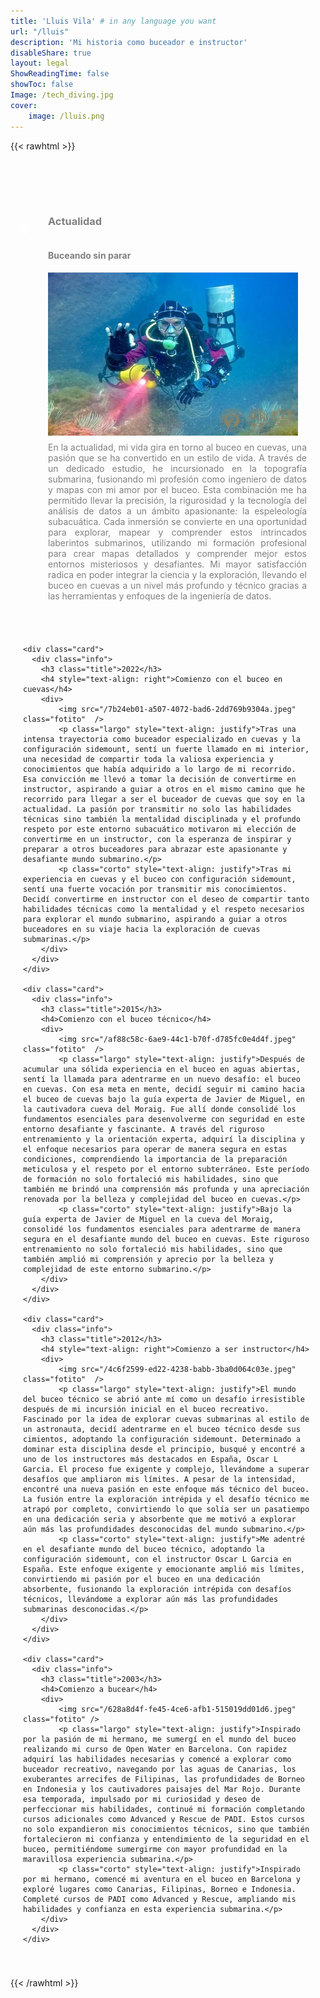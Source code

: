 ```yaml
---
title: 'Lluis Vila' # in any language you want
url: "/lluis"
description: 'Mi historia como buceador e instructor'
disableShare: true
layout: legal
ShowReadingTime: false
showToc: false
Image: /tech_diving.jpg
cover:
    image: /lluis.png
---
```




{{< rawhtml >}}
<style>

/* Timeline Container */
.timeline {
  margin: 20px auto;
  padding: 20px;
}

.fotito {
  width: 100%;
  max-width: 400px;
  height: auto;
  float: left;
  margin-right: 20px;
  margin-bottom: 10px;
}

/* Card container */
.card {
  position: relative;
  max-width: 1200px;
}

/* setting padding based on even or odd */
.card:nth-child(odd) {
  padding: 30px 0 30px 30px;
}
.card:nth-child(even) {
  padding: 30px 30px 30px 0;
}
/* Global ::before */
.card::before {
  content: "";
  position: absolute;
  width: 50%;
  border: solid var(--primary);
}

/* Setting the border of top, bottom, left */
.card:nth-child(odd)::before {
  left: 0px;
  top: -4.5px;
  bottom: -4.5px;
  border-width: 5px 0 5px 5px;
  border-radius: 50px 0 0 50px;
}

/* Setting the border of top, bottom, right */
.card:nth-child(even)::before {
  right: 0;
  top: 0;
  bottom: 0;
  border-width: 5px 5px 5px 0;
  border-radius: 0 50px 50px 0;
}

/* Removing the border if it is the first card */
.card:first-child::before {
  border-top: 0;
  border-top-left-radius: 0;
}

/* Removing the border if it is the last card  and it's odd */
.card:last-child:nth-child(odd)::before {
  border-bottom: 0;
  border-bottom-left-radius: 0;
}

/* Removing the border if it is the last card  and it's even */
.card:last-child:nth-child(even)::before {
  border-bottom: 0;
  border-bottom-right-radius: 0;
}

/* Information about the timeline */
.info {
  display: flex;
  flex-direction: column;
  background: var(--card-background-color);
  color: gray;
  border-radius: 10px;
  padding: 10px;
}

/* Title of the card */
.title {
  color: var(--primary);
  position: relative;
}

/* Timeline dot  */
.title::before {
  content: "";
  position: absolute;
  margin-top:15px;
  width: 15px;
  height: 15px;
  background: white;
  border-radius: 999px;
  border: 3px solid var(--primary);
}

/* text right if the card is even  */
.card:nth-child(even) > .info > .title {
  text-align: right;
}

/* setting dot to the left if the card is odd */
.card:nth-child(odd) > .info > .title::before {
  left: -45px;
}

/* setting dot to the right if the card is odd */
.card:nth-child(even) > .info > .title::before {
  right: -45px;
}

@media only screen and (max-width: 500px) {
    .corto {
        display: block;
    }
    .largo{
        display: none;
    }
  }
@media only screen and (min-width: 500px) {
    .corto {
        display: none;
    }
    .largo{
        display: block;
    }
  }
  }

</style>
<div class="timeline">
  <div class="outer">
    <div class="card">
      <div class="info">
        <h3 class="title">Actualidad</h3>
        <h4>Buceando sin parar</h4>
        <div>
            <img src="/a1f003ee-b4ec-472a-9e9b-cccb4a88004b.jpeg" class="fotito"  />
            <p class="largo" style="text-align: justify">En la actualidad, mi vida gira en torno al buceo en cuevas, una pasión que se ha convertido en un estilo de vida. A través de un dedicado estudio, he incursionado en la topografía submarina, fusionando mi profesión como ingeniero de datos y mapas con mi amor por el buceo. Esta combinación me ha permitido llevar la precisión, la rigurosidad y la tecnología del análisis de datos a un ámbito apasionante: la espeleología subacuática. Cada inmersión se convierte en una oportunidad para explorar, mapear y comprender estos intrincados laberintos submarinos, utilizando mi formación profesional para crear mapas detallados y comprender mejor estos entornos misteriosos y desafiantes. Mi mayor satisfacción radica en poder integrar la ciencia y la exploración, llevando el buceo en cuevas a un nivel más profundo y técnico gracias a las herramientas y enfoques de la ingeniería de datos.</p>
            <p class="corto" style="text-align: justify">Mi vida se centra en el buceo en cuevas, fusionando mi profesión de ingeniero de datos con esta pasión, lo que me permite aplicar la precisión y tecnología del análisis de datos a la espeleología subacuática. Utilizando mi formación profesional, cada inmersión se convierte en una oportunidad para explorar, mapear y comprender estos entornos, llevando el buceo en cuevas a un nivel más técnico y profundo mediante la integración de la ciencia y la exploración.</p>
        </div>
      </div>
    </div>

    <div class="card">
      <div class="info">
        <h3 class="title">2022</h3>
        <h4 style="text-align: right">Comienzo con el buceo en cuevas</h4>
        <div>
            <img src="/7b24eb01-a507-4072-bad6-2dd769b9304a.jpeg" class="fotito"  />
            <p class="largo" style="text-align: justify">Tras una intensa trayectoria como buceador especializado en cuevas y la configuración sidemount, sentí un fuerte llamado en mi interior, una necesidad de compartir toda la valiosa experiencia y conocimientos que había adquirido a lo largo de mi recorrido. Esa convicción me llevó a tomar la decisión de convertirme en instructor, aspirando a guiar a otros en el mismo camino que he recorrido para llegar a ser el buceador de cuevas que soy en la actualidad. La pasión por transmitir no solo las habilidades técnicas sino también la mentalidad disciplinada y el profundo respeto por este entorno subacuático motivaron mi elección de convertirme en un instructor, con la esperanza de inspirar y preparar a otros buceadores para abrazar este apasionante y desafiante mundo submarino.</p>
            <p class="corto" style="text-align: justify">Tras mi experiencia en cuevas y el buceo con configuración sidemount, sentí una fuerte vocación por transmitir mis conocimientos. Decidí convertirme en instructor con el deseo de compartir tanto habilidades técnicas como la mentalidad y el respeto necesarios para explorar el mundo submarino, aspirando a guiar a otros buceadores en su viaje hacia la exploración de cuevas submarinas.</p>
        </div>
      </div>
    </div>
    
    <div class="card">
      <div class="info">
        <h3 class="title">2015</h3>
        <h4>Comienzo con el buceo técnico</h4>
        <div>
            <img src="/af88c58c-6ae9-44c1-b70f-d785fc0e4d4f.jpeg" class="fotito"  />
            <p class="largo" style="text-align: justify">Después de acumular una sólida experiencia en el buceo en aguas abiertas, sentí la llamada para adentrarme en un nuevo desafío: el buceo en cuevas. Con esa meta en mente, decidí seguir mi camino hacia el buceo de cuevas bajo la guía experta de Javier de Miguel, en la cautivadora cueva del Moraig. Fue allí donde consolidé los fundamentos esenciales para desenvolverme con seguridad en este entorno desafiante y fascinante. A través del riguroso entrenamiento y la orientación experta, adquirí la disciplina y el enfoque necesarios para operar de manera segura en estas condiciones, comprendiendo la importancia de la preparación meticulosa y el respeto por el entorno subterráneo. Este período de formación no solo fortaleció mis habilidades, sino que también me brindó una comprensión más profunda y una apreciación renovada por la belleza y complejidad del buceo en cuevas.</p>
            <p class="corto" style="text-align: justify">Bajo la guía experta de Javier de Miguel en la cueva del Moraig, consolidé los fundamentos esenciales para adentrarme de manera segura en el desafiante mundo del buceo en cuevas. Este riguroso entrenamiento no solo fortaleció mis habilidades, sino que también amplió mi comprensión y aprecio por la belleza y complejidad de este entorno submarino.</p>
        </div>
      </div>
    </div>

    <div class="card">
      <div class="info">
        <h3 class="title">2012</h3>
        <h4 style="text-align: right">Comienzo a ser instructor</h4>
        <div>
            <img src="/4c6f2599-ed22-4238-babb-3ba0d064c03e.jpeg" class="fotito"  />
            <p class="largo" style="text-align: justify">El mundo del buceo técnico se abrió ante mí como un desafío irresistible después de mi incursión inicial en el buceo recreativo. Fascinado por la idea de explorar cuevas submarinas al estilo de un astronauta, decidí adentrarme en el buceo técnico desde sus cimientos, adoptando la configuración sidemount. Determinado a dominar esta disciplina desde el principio, busqué y encontré a uno de los instructores más destacados en España, Oscar L Garcia. El proceso fue exigente y complejo, llevándome a superar desafíos que ampliaron mis límites. A pesar de la intensidad, encontré una nueva pasión en este enfoque más técnico del buceo. La fusión entre la exploración intrépida y el desafío técnico me atrapó por completo, convirtiendo lo que solía ser un pasatiempo en una dedicación seria y absorbente que me motivó a explorar aún más las profundidades desconocidas del mundo submarino.</p>
            <p class="corto" style="text-align: justify">Me adentré en el desafiante mundo del buceo técnico, adoptando la configuración sidemount, con el instructor Oscar L Garcia en España. Este enfoque exigente y emocionante amplió mis límites, convirtiendo mi pasión por el buceo en una dedicación absorbente, fusionando la exploración intrépida con desafíos técnicos, llevándome a explorar aún más las profundidades submarinas desconocidas.</p>
        </div>
      </div>
    </div>

    <div class="card">
      <div class="info">
        <h3 class="title">2003</h3>
        <h4>Comienzo a bucear</h4>
        <div>
            <img src="/628a8d4f-fe45-4ce6-afb1-515019dd01d6.jpeg" class="fotito" />
            <p class="largo" style="text-align: justify">Inspirado por la pasión de mi hermano, me sumergí en el mundo del buceo realizando mi curso de Open Water en Barcelona. Con rapidez adquirí las habilidades necesarias y comencé a explorar como buceador recreativo, navegando por las aguas de Canarias, los exuberantes arrecifes de Filipinas, las profundidades de Borneo en Indonesia y los cautivadores paisajes del Mar Rojo. Durante esa temporada, impulsado por mi curiosidad y deseo de perfeccionar mis habilidades, continué mi formación completando cursos adicionales como Advanced y Rescue de PADI. Estos cursos no solo expandieron mis conocimientos técnicos, sino que también fortalecieron mi confianza y entendimiento de la seguridad en el buceo, permitiéndome sumergirme con mayor profundidad en la maravillosa experiencia submarina.</p>
            <p class="corto" style="text-align: justify">Inspirado por mi hermano, comencé mi aventura en el buceo en Barcelona y exploré lugares como Canarias, Filipinas, Borneo e Indonesia. Completé cursos de PADI como Advanced y Rescue, ampliando mis habilidades y confianza en esta experiencia submarina.</p>
        </div>
      </div>
    </div>

  </div>
</div>
{{< /rawhtml >}}
